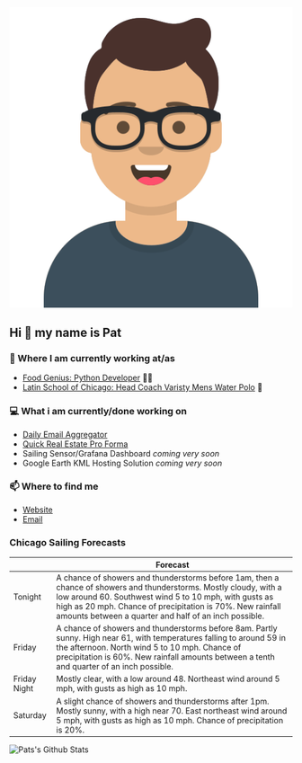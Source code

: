[![Social banner for p-j-falconer](https://raw.githubusercontent.com/P-J-FALCONER/P-J-FALCONER/master/assets/avataaars.svg)](https://patfalconer.com/)
## Hi :wave: my name is Pat

### 💼 Where I am currently working at/as
- [Food Genius: Python Developer](https://getfoodgenius.com/) 🍔🐍
- [Latin School of Chicago: Head Coach Varisty Mens Water Polo](https://www.latinschool.org/) 🤽


### 💻 What i am currently/done working on
 - [Daily Email Aggregator](https://github.com/P-J-FALCONER/dott_daily_mail)
 - [Quick Real Estate Pro Forma](https://github.com/P-J-FALCONER/henry)
 - Sailing Sensor/Grafana Dashboard *coming very soon*
 - Google Earth KML Hosting Solution *coming very soon*

### 📫 Where to find me
 - [Website](https://patfalconer.com/)
 - [Email](mailto:patrick.j.falconer@gmail.com)


### Chicago Sailing Forecasts
|   | Forecast  |
|---|---|
| Tonight | A chance of showers and thunderstorms before 1am, then a chance of showers and thunderstorms. Mostly cloudy, with a low around 60. Southwest wind 5 to 10 mph, with gusts as high as 20 mph. Chance of precipitation is 70%. New rainfall amounts between a quarter and half of an inch possible. |
| Friday | A chance of showers and thunderstorms before 8am. Partly sunny. High near 61, with temperatures falling to around 59 in the afternoon. North wind 5 to 10 mph. Chance of precipitation is 60%. New rainfall amounts between a tenth and quarter of an inch possible. |
| Friday Night | Mostly clear, with a low around 48. Northeast wind around 5 mph, with gusts as high as 10 mph. |
| Saturday | A slight chance of showers and thunderstorms after 1pm. Mostly sunny, with a high near 70. East northeast wind around 5 mph, with gusts as high as 10 mph. Chance of precipitation is 20%. |

![Pats's Github Stats](https://github-readme-stats.vercel.app/api?username=p-j-falconer&show_icons=true&theme=radical)
